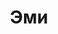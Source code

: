 ---
title: "Эми"
description: "Красивая, нежная и милая девушка Эми. В нашей стране только лучшие эскорт агентства, одно из них это то, в котором я работаю. Это даже не столько работа, сколько хобби.  Еще одно из моих увлечений – это массаж для мужчин. Я могу доставить незабываемое удовольствие.

Я очень люблю проводить время за ужином в каком нибудь шикарном ресторане. Я владею русским и английским языком, немного французским. Высшего образования нет, но я могу блеснуть интеллектом при необходимости. Для того чтобы встретится со мной, позвони в наш салон эскорт услуг и наш менеджер все организует."
Price: "От 1000$"
height: "176"
weight: "48"
age: "23"
folder: amy
mainImage: 1.webp
images:
  - 2.webp
  - 3.webp
---